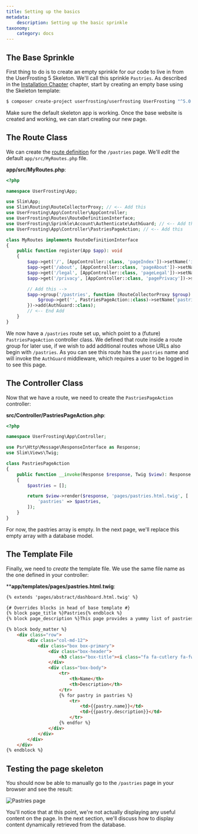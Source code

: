 ```yaml
---
title: Setting up the basics
metadata:
    description: Setting up the basic sprinkle
taxonomy:
    category: docs
---
```


## The Base Sprinkle

First thing to do is to create an empty sprinkle for our code to live in from the UserFrosting 5 Skeleton. We'll call this sprinkle `Pastries`. As described in the [Installation Chapter](/installation) chapter, start by creating an empty base using the Skeleton template:

```bash
$ composer create-project userfrosting/userfrosting UserFrosting "^5.0.0"
```

Make sure the default skeleton app is working. Once the base website is created and working, we can start creating our new page.

## The Route Class

We can create the [route definition](/routes-and-controllers) for the `/pastries` page. We'll *edit* the default `app/src/MyRoutes.php` file. 

**app/src/MyRoutes.php**:
```php
<?php

namespace UserFrosting\App;

use Slim\App;
use Slim\Routing\RouteCollectorProxy; // <-- Add this
use UserFrosting\App\Controller\AppController;
use UserFrosting\Routes\RouteDefinitionInterface;
use UserFrosting\Sprinkle\Account\Authenticate\AuthGuard; // <-- Add this
use UserFrosting\App\Controller\PastriesPageAction; // <-- Add this

class MyRoutes implements RouteDefinitionInterface
{
    public function register(App $app): void
    {
        $app->get('/', [AppController::class, 'pageIndex'])->setName('index');
        $app->get('/about', [AppController::class, 'pageAbout'])->setName('about');
        $app->get('/legal', [AppController::class, 'pageLegal'])->setName('legal');
        $app->get('/privacy', [AppController::class, 'pagePrivacy'])->setName('privacy');

        // Add this -->
        $app->group('/pastries', function (RouteCollectorProxy $group) {
            $group->get('', PastriesPageAction::class)->setName('pastries');
        })->add(AuthGuard::class);
        // <-- End Add
    }
}
```

We now have a `/pastries` route set up, which point to a (future) `PastriesPageAction` controller class. We defined that route inside a route group for later use, if we wish to add additional routes whose URLs also begin with `/pastries`. As you can see this route has the `pastries` name and will invoke the `AuthGuard` middleware, which requires a user to be logged in to see this page.

## The Controller Class

Now that we have a route, we need to create the `PastriesPageAction` controller:

**src/Controller/PastriesPageAction.php**:
```php
<?php

namespace UserFrosting\App\Controller;

use Psr\Http\Message\ResponseInterface as Response;
use Slim\Views\Twig;

class PastriesPageAction
{
    public function __invoke(Response $response, Twig $view): Response
    {
        $pastries = [];

        return $view->render($response, 'pages/pastries.html.twig', [
            'pastries' => $pastries,
        ]);
    }
}
```

For now, the pastries array is empty. In the next page, we'll replace this empty array with a database model. 

## The Template File

Finally, we need to *create* the template file. We use the same file name as the one defined in your controller:

****app/templates/pages/pastries.html.twig**:
```html
{% extends 'pages/abstract/dashboard.html.twig' %}

{# Overrides blocks in head of base template #}
{% block page_title %}Pastries{% endblock %}
{% block page_description %}This page provides a yummy list of pastries{% endblock %}

{% block body_matter %}
    <div class="row">
        <div class="col-md-12">
            <div class="box box-primary">
                <div class="box-header">
                    <h3 class="box-title"><i class="fa fa-cutlery fa-fw"></i> List of Pastries</h3>
                </div>
                <div class="box-body">
                    <tr>
                        <th>Name</th>
                        <th>Description</th>
                    </tr>
                    {% for pastry in pastries %}
                        <tr>
                            <td>{{pastry.name}}</td>
                            <td>{{pastry.description}}</td>
                        </tr>
                    {% endfor %}
                </div>
            </div>
        </div>
    </div>
{% endblock %}
```

## Testing the page skeleton

You should now be able to manually go to the `/pastries` page in your browser and see the result:

![Pastries page](/images/pastries/01.png)

You'll notice that at this point, we're not actually displaying any useful content on the page. In the next section, we'll discuss how to display content dynamically retrieved from the database.
